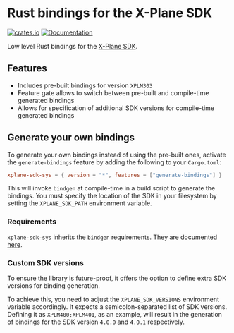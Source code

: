 # Rust bindings for the X-Plane SDK

[![crates.io](https://img.shields.io/crates/v/xplane-sdk-sys)](https://crates.io/crates/xplane-sdk-sys)
[![Documentation](https://img.shields.io/docsrs/xplane-sdk-sys)](https://docs.rs/xplane-sdk-sys/)

Low level Rust bindings for the [X-Plane SDK](https://developer.x-plane.com/sdk/).

## Features

* Includes pre-built bindings for version `XPLM303`
* Feature gate allows to switch between pre-built and compile-time generated bindings
* Allows for specification of additional SDK versions for compile-time generated bindings

## Generate your own bindings

To generate your own bindings instead of using the pre-built ones,
activate the `generate-bindings` feature by adding the following to your `Cargo.toml`:

```toml
xplane-sdk-sys = { version = "*", features = ["generate-bindings"] }
```

This will invoke `bindgen` at compile-time in a build script to generate the bindings.
You must specify the location of the SDK in your filesystem by setting the `XPLANE_SDK_PATH`
environment variable.

### Requirements

`xplane-sdk-sys` inherits the `bindgen` requirements. They are
documented [here](https://rust-lang.github.io/rust-bindgen/requirements.html).

### Custom SDK versions

To ensure the library is future-proof, it offers the option to define extra SDK versions for binding generation.

To achieve this, you need to adjust the `XPLANE_SDK_VERSIONS` environment variable accordingly.
It expects a semicolon-separated list of SDK versions. Defining it as `XPLM400;XPLM401`, as an example, will
result in the generation of bindings for the SDK version `4.0.0` and `4.0.1` respectively.

